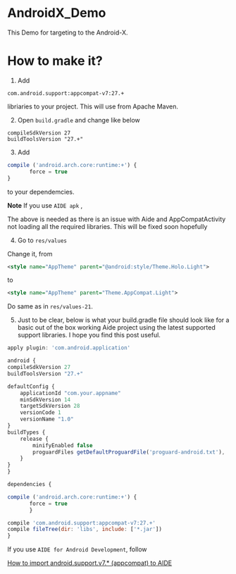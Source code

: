 # AndroidX_Demo
This Demo for targeting to the Android-X.

# How to make it?


1. Add 

```
com.android.support:appcompat-v7:27.+
```
libriaries to your project.
This will use from Apache Maven.

2. Open `build.gradle` and change like below

```
compileSdkVersion 27
buildToolsVersion "27.+"
```

3. Add 

```javascript
compile ('android.arch.core:runtime:+') {
       force = true
}   
```

to your dependemcies.

**Note** If you use `AIDE apk` ,

The above is needed as there is an issue with Aide and AppCompatActivity not loading all the required libraries. This will be fixed soon hopefully


4. Go to `res/values`

Change it, from

```xml
<style name="AppTheme" parent="@android:style/Theme.Holo.Light">
```

to

```xml
<style name="AppTheme" parent="Theme.AppCompat.Light">
```

Do same as in `res/values-21`.

5. Just to be clear, below is what your build.gradle file should look like for a basic out of the box working Aide project using the latest supported support libraries. I hope you find this post useful.

```javascript
apply plugin: 'com.android.application'

android {
compileSdkVersion 27
buildToolsVersion "27.+"

defaultConfig {
    applicationId "com.your.appname"
    minSdkVersion 14
    targetSdkVersion 28
    versionCode 1
    versionName "1.0"
}
buildTypes {
    release {
        minifyEnabled false
        proguardFiles getDefaultProguardFile('proguard-android.txt'), 'proguard-rules.pro'
    }
}
}

dependencies {

compile ('android.arch.core:runtime:+') {
       force = true
       } 

compile 'com.android.support:appcompat-v7:27.+'
compile fileTree(dir: 'libs', include: ['*.jar'])
}
```

If you use `AIDE for Android Development`, follow 

[How to import android.support.v7.* (appcompat) to AIDE](https://stackoverflow.com/questions/47087362/how-to-import-android-support-v7-appcompat-to-aide)
